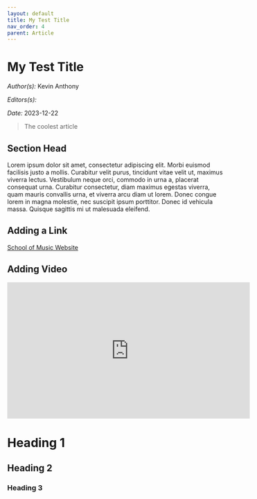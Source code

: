 ```yaml
---
layout: default
title: My Test Title
nav_order: 4
parent: Article
---
```

# My Test Title

*Author(s):* Kevin Anthony

*Editors(s):* 

*Date:* 2023-12-22

> The coolest article

## Section Head 

Lorem ipsum dolor sit amet, consectetur adipiscing elit. Morbi euismod facilisis justo a mollis. Curabitur velit purus, tincidunt vitae velit ut, maximus viverra lectus. Vestibulum neque orci, commodo in urna a, placerat consequat urna. Curabitur consectetur, diam maximus egestas viverra, quam mauris convallis urna, et viverra arcu diam ut lorem. Donec congue lorem in magna molestie, nec suscipit ipsum porttitor. Donec id vehicula massa. Quisque sagittis mi ut malesuada eleifend.

## Adding a Link

[School of Music Website](http://music.byu.edu "School of Music Website")

## Adding Video
<iframe 
    width="560" 
    height="315" 
    src="https://www.youtube.com/embed/VlR9AAYMa3A?si=K5DWbWxthkmxd5tc" 
    title="YouTube video player" 
    frameborder="0" 
    allow="accelerometer; autoplay; clipboard-write; encrypted-media; gyroscope; picture-in-picture; web-share" 
    allowfullscreen>
</iframe>



# Heading 1
## Heading 2
### Heading 3